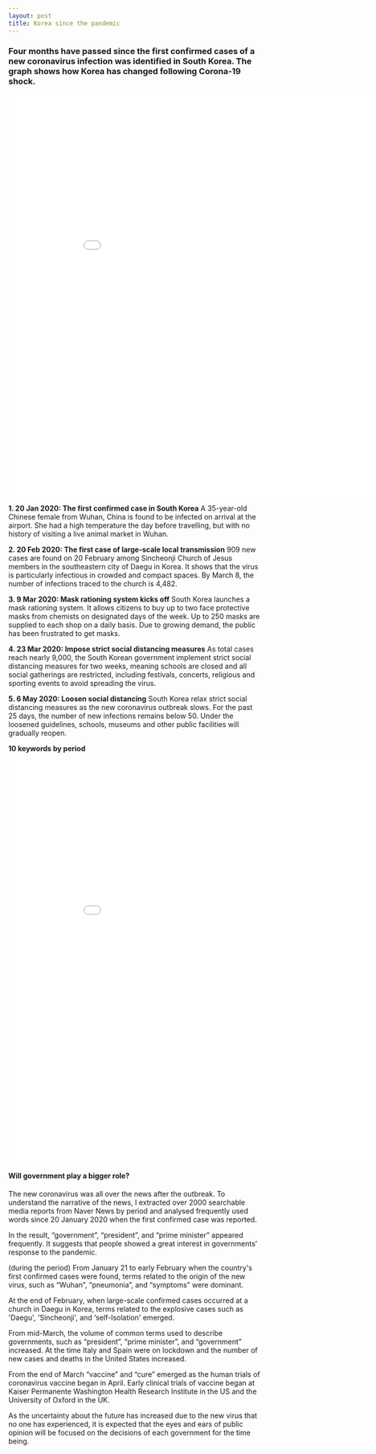 ```yaml
---
layout: post
title: Korea since the pandemic 
---
```


### Four months have passed since the first confirmed cases of a new coronavirus infection was identified in South Korea. The graph shows how Korea has changed following Corona-19 shock.  





<iframe width="900" height="800" frameborder="0" scrolling="no" src="//plotly.com/~looni/14.embed?logo=false&link=false"></iframe>


__1. 20 Jan 2020: The first confirmed case in South Korea__
A 35-year-old Chinese female from Wuhan, China is found to be infected on arrival at the airport. She had a high temperature the day before travelling, but with no history of visiting a live animal market in Wuhan. 

__2. 20 Feb 2020: The first case of large-scale local transmission__
909 new cases are found on 20 February among Sincheonji Church of Jesus members in the southeastern city of Daegu in Korea. It shows that the virus is particularly infectious in crowded and compact spaces. By March 8, the number of infections traced to the church is 4,482. 

__3. 9 Mar 2020: Mask rationing system kicks off__
South Korea launches a mask rationing system. It allows citizens to buy up to two face protective masks from chemists on designated days of the week. Up to 250 masks are supplied to each shop on a daily basis. Due to growing demand, the public has been frustrated to get masks. 


__4. 23 Mar 2020: Impose strict social distancing measures__
As total cases reach nearly 9,000, the South Korean government implement strict social distancing measures for two weeks, meaning schools are closed and all social gatherings are restricted, including festivals, concerts, religious and sporting events to avoid spreading the virus.  

__5. 6 May 2020: Loosen social distancing__
South Korea relax strict social distancing measures as the new coronavirus outbreak slows. For the past 25 days, the number of new infections remains below 50. Under the loosened guidelines, schools, museums and other public facilities will gradually reopen. 








__10 keywords by period__
<iframe width="900" height="800" frameborder="0" scrolling="no" src="//plotly.com/~looni/12.embed?logo=false&link=false"></iframe>




#### Will government play a bigger role? 

The new coronavirus was all over the news after the outbreak. To understand the narrative of the news, I extracted over 2000 searchable media reports from Naver News by period and analysed frequently used words since 20 January 2020 when the first confirmed case was reported. 

In the result, “government”, “president”, and “prime minister” appeared frequently. It suggests that people showed a great interest in governments’ response to the pandemic. 

(during the period) From January 21 to early February when the country's first confirmed cases were found, terms related to the origin of the new virus, such as “Wuhan”, “pneumonia”, and “symptoms” were dominant. 

At the end of February, when large-scale confirmed cases occurred at a church in Daegu in Korea, terms related to the explosive cases such as 'Daegu', 'Sincheonji', and ‘self-Isolation' emerged. 

From mid-March, the volume of common terms used to describe governments, such as “president”, “prime minister”, and “government” increased. At the time Italy and Spain were on lockdown and the number of new cases and deaths in the United States increased. 

From the end of March “vaccine” and “cure” emerged as the human trials of coronavirus vaccine began in April. Early clinical trials of vaccine began at Kaiser Permanente Washington Health Research Institute in the US and the University of Oxford in the UK. 

As the uncertainty about the future has increased due to the new virus that no one has experienced, it is expected that the eyes and ears of public opinion will be focused on the decisions of each government for the time being. 










